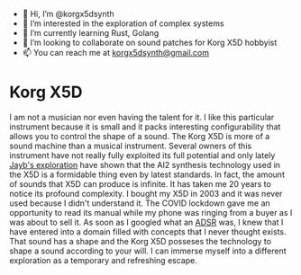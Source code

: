 - 👋 Hi, I’m @korgx5dsynth
- 👀 I’m interested in the exploration of complex systems
- 🌱 I’m currently learning Rust, Golang
- 💞️ I’m looking to collaborate on sound patches for Korg X5D hobbyist
- 📫 You can reach me at korgx5dsynth@gmail.com

<!---
korgx5dsynth/korgx5dsynth is a ✨ special ✨ repository because its `README.md` (this file) appears on your GitHub profile.
You can click the Preview link to take a look at your changes.
--->

# Korg X5D

I am not a musician nor even having the talent for it. I like this particular instrument because it is small and it packs interesting configurability that allows you to control the shape of a sound. The Korg X5D is more of a sound machine than a musical instrument. Several owners of this instrument have not really fully exploited its full potential and only lately [Jayb's exploration](https://youtu.be/w1jvPARJ0ck) have shown that the AI2 synthesis technology used in the X5D is a formidable thing even by latest standards. In fact, the amount of sounds that X5D can produce is infinite. It has taken me 20 years to notice its profound complexity. I bought my X5D in 2003 and it was never used because I didn't understand it. The COVID lockdown gave me an opportunity to read its manual while my phone was ringing from a buyer as I was about to sell it. As soon as I googled what an [ADSR](https://en.wikipedia.org/wiki/Envelope_(music)) was, I knew that I have entered into a domain filled with concepts that I never thought exists. That sound has a shape and the Korg X5D posseses the technology to shape a sound according to your will. I can immerse myself into a different exploration as a temporary and refreshing escape. 

